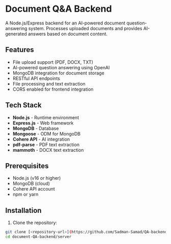 # Document Q&A Backend

A Node.js/Express backend for an AI-powered document question-answering system. Processes uploaded documents and provides AI-generated answers based on document content.

## Features

- File upload support (PDF, DOCX, TXT)
- AI-powered question answering using OpenAI
- MongoDB integration for document storage
- RESTful API endpoints
- File processing and text extraction
- CORS enabled for frontend integration

## Tech Stack

- **Node.js** - Runtime environment
- **Express.js** - Web framework
- **MongoDB** - Database
- **Mongoose** - ODM for MongoDB
- **Cohere API** - AI integration
- **pdf-parse** - PDF text extraction
- **mammoth** - DOCX text extraction

## Prerequisites

- Node.js (v16 or higher)
- MongoDB (cloud)
- Cohere API account
- npm or yarn

## Installation

1. Clone the repository:
```bash
git clone [<repository-url>](https://github.com/Sadman-Samad/QA-backend)
cd document-QA-backend/server
